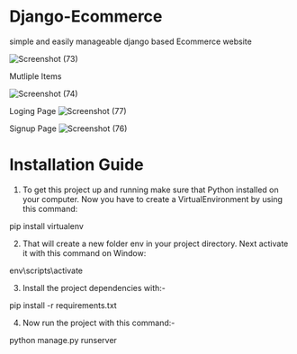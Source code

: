 # Django-Ecommerce 
simple and easily manageable django based Ecommerce website

![Screenshot (73)](https://user-images.githubusercontent.com/57299163/117262935-6429dc80-ae6f-11eb-9983-1caa6716e29f.png)

Mutliple Items

![Screenshot (74)](https://user-images.githubusercontent.com/57299163/117263527-fcc05c80-ae6f-11eb-97cf-68b982a2b975.png)

Loging Page
![Screenshot (77)](https://user-images.githubusercontent.com/57299163/117263707-2bd6ce00-ae70-11eb-8f6c-e3998ca81655.png)

Signup Page
![Screenshot (76)](https://user-images.githubusercontent.com/57299163/117263821-49a43300-ae70-11eb-9b30-d85395a65f77.png)

# Installation Guide
1) To get this project up and running make sure that Python installed on your computer. Now you have to create a VirtualEnvironment by using this command:

pip install virtualenv 

2) That will create a new folder env in your project directory. Next activate it with this command on Window:

env\scripts\activate

3) Install the project dependencies with:-

pip install -r requirements.txt

4) Now run the project with this command:-

python manage.py runserver

